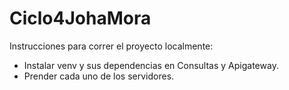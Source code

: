 # Ciclo4JohaMora

Instrucciones para correr el proyecto localmente:
- Instalar venv y sus dependencias en Consultas y Apigateway.
- Prender cada uno de los servidores.